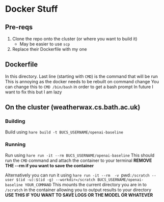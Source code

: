 # Docker Stuff

## Pre-reqs
1. Clone the repo onto the cluster (or where you want to build it)
    - May be easier to use `scp`
2. Replace their Dockerfile with my one

## Dockerfile
In this directory.
Last line (starting with `CMD`) is the command that will be run
This is annoying as the docker needs to be rebuilt on command change
You can change this to `CMD /bin/bash` in order to get a bash prompt
In future I want to fix this but I am lazy

## On the cluster (weatherwax.cs.bath.ac.uk)

### Building
Build using `hare build -t BUCS_USERNAME/openai-baseline`

### Running
Run using `hare run -it --rm BUCS_USERNAME/openai-baseline`
This should run the `CMD` command and attach the container to your terminal
**REMOVE THE --rm if you want to save the container**

Alternatively you can run it using `hare run -it --rm  -v `pwd`:/scratch --user $(id -u):$(id -g) --workdir=/scratch BUCS_USERNAME/openai-baseline YOUR_COMMAND` 
This mounts the current directory you are in to `/scratch` in the container allowing you to output results to your directory **USE THIS IF YOU WANT TO SAVE LOGS OR THE MODEL OR WHATEVER**
